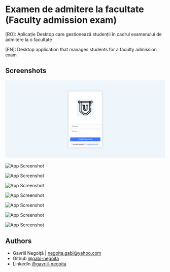 
# Examen de admitere la facultate (Faculty admission exam)

[RO]: Aplicație Desktop care gestionează studenții în cadrul examenului de admitere la o facultate

[EN]: Desktop application that manages students for a faculty admission exam




## Screenshots

![App Screenshot](https://github.com/gabi-negoita/faculty-admission-exam/blob/main/screenshots/login.png?raw=true&text=Login+Page)

![App Screenshot](https://github.com/gabi-negoita/faculty-admission-exam/blob/main/screenshots/view.png?raw=true&text=Login+Page)

![App Screenshot](https://github.com/gabi-negoita/faculty-admission-exam/blob/main/screenshots/add.png?raw=true&text=Login+Page)

![App Screenshot](https://github.com/gabi-negoita/faculty-admission-exam/blob/main/screenshots/update.png?raw=true&text=Login+Page)

![App Screenshot](https://github.com/gabi-negoita/faculty-admission-exam/blob/main/screenshots/update2.png?raw=true&text=Login+Page)

![App Screenshot](https://github.com/gabi-negoita/faculty-admission-exam/blob/main/screenshots/results.png?raw=true&text=Login+Page)

![App Screenshot](https://github.com/gabi-negoita/faculty-admission-exam/blob/main/screenshots/save-as.png?raw=true&text=Login+Page)

![App Screenshot](https://github.com/gabi-negoita/faculty-admission-exam/blob/main/screenshots/pdf-results.png?raw=true&text=Login+Page)
  
## Authors

- Gavriil Negoiță | negoita.gabi@yahoo.com
- Github [@gabi-negoita](https://github.com/gabi-negoita)
- LinkedIn [@gavriil-negoita](https://www.linkedin.com/in/gavriil-negoita)